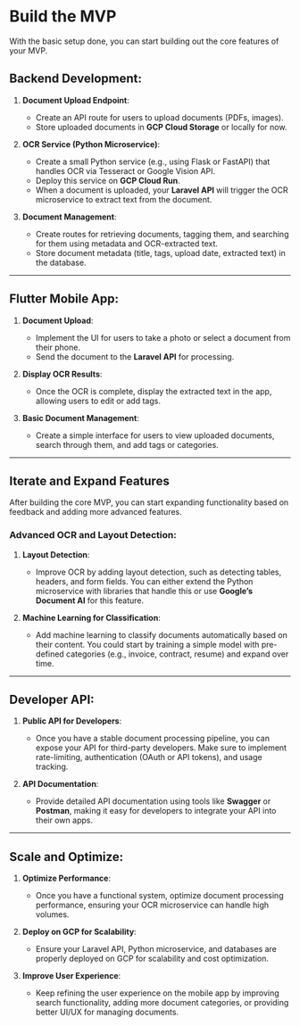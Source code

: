 # Build the MVP

With the basic setup done, you can start building out the core features of your MVP.

## Backend Development:

1. **Document Upload Endpoint**:
   - Create an API route for users to upload documents (PDFs, images).
   - Store uploaded documents in **GCP Cloud Storage** or locally for now.

2. **OCR Service (Python Microservice)**:
   - Create a small Python service (e.g., using Flask or FastAPI) that handles OCR via Tesseract or Google Vision API.
   - Deploy this service on **GCP Cloud Run**.
   - When a document is uploaded, your **Laravel API** will trigger the OCR microservice to extract text from the document.

3. **Document Management**:
   - Create routes for retrieving documents, tagging them, and searching for them using metadata and OCR-extracted text.
   - Store document metadata (title, tags, upload date, extracted text) in the database.

---

## Flutter Mobile App:

1. **Document Upload**:
   - Implement the UI for users to take a photo or select a document from their phone.
   - Send the document to the **Laravel API** for processing.

2. **Display OCR Results**:
   - Once the OCR is complete, display the extracted text in the app, allowing users to edit or add tags.

3. **Basic Document Management**:
   - Create a simple interface for users to view uploaded documents, search through them, and add tags or categories.

---

## Iterate and Expand Features

After building the core MVP, you can start expanding functionality based on feedback and adding more advanced features.

### Advanced OCR and Layout Detection:

1. **Layout Detection**:
   - Improve OCR by adding layout detection, such as detecting tables, headers, and form fields. You can either extend the Python microservice with libraries that handle this or use **Google’s Document AI** for this feature.

2. **Machine Learning for Classification**:
   - Add machine learning to classify documents automatically based on their content. You could start by training a simple model with pre-defined categories (e.g., invoice, contract, resume) and expand over time.

---

## Developer API:

1. **Public API for Developers**:
   - Once you have a stable document processing pipeline, you can expose your API for third-party developers. Make sure to implement rate-limiting, authentication (OAuth or API tokens), and usage tracking.

2. **API Documentation**:
   - Provide detailed API documentation using tools like **Swagger** or **Postman**, making it easy for developers to integrate your API into their own apps.

---

## Scale and Optimize:

1. **Optimize Performance**:
   - Once you have a functional system, optimize document processing performance, ensuring your OCR microservice can handle high volumes.

2. **Deploy on GCP for Scalability**:
   - Ensure your Laravel API, Python microservice, and databases are properly deployed on GCP for scalability and cost optimization.

3. **Improve User Experience**:
   - Keep refining the user experience on the mobile app by improving search functionality, adding more document categories, or providing better UI/UX for managing documents.
